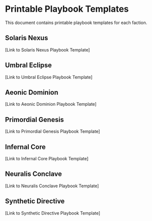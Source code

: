 # Printable Playbook Templates

This document contains printable playbook templates for each faction.

## Solaris Nexus

[Link to Solaris Nexus Playbook Template]

## Umbral Eclipse

[Link to Umbral Eclipse Playbook Template]

## Aeonic Dominion

[Link to Aeonic Dominion Playbook Template]

## Primordial Genesis

[Link to Primordial Genesis Playbook Template]

## Infernal Core

[Link to Infernal Core Playbook Template]

## Neuralis Conclave

[Link to Neuralis Conclave Playbook Template]

## Synthetic Directive

[Link to Synthetic Directive Playbook Template]
